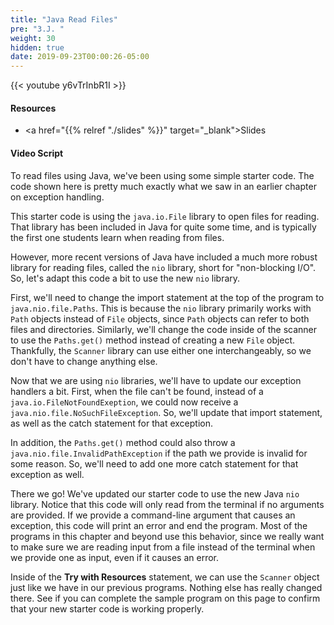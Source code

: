 ```yaml
---
title: "Java Read Files"
pre: "3.J. "
weight: 30
hidden: true
date: 2019-09-23T00:00:26-05:00
---
```


{{< youtube y6vTrInbR1I >}}

#### Resources

* <a href="{{% relref "./slides" %}}" target="_blank">Slides</a>

#### Video Script

To read files using Java, we've been using some simple starter code. The code shown here is pretty much exactly what we saw in an earlier chapter on exception handling.

This starter code is using the `java.io.File` library to open files for reading. That library has been included in Java for quite some time, and is typically the first one students learn when reading from files.

However, more recent versions of Java have included a much more robust library for reading files, called the `nio` library, short for "non-blocking I/O". So, let's adapt this code a bit to use the new `nio` library.

First, we'll need to change the import statement at the top of the program to `java.nio.file.Paths`. This is because the `nio` library primarily works with `Path` objects instead of `File` objects, since `Path` objects can refer to both files and directories. Similarly, we'll change the code inside of the scanner to use the `Paths.get()` method instead of creating a new `File` object. Thankfully, the `Scanner` library can use either one interchangeably, so we don't have to change anything else.

Now that we are using `nio` libraries, we'll have to update our exception handlers a bit. First, when the file can't be found, instead of a `java.io.FileNotFoundExeption`, we could now receive a `java.nio.file.NoSuchFileException`. So, we'll update that import statement, as well as the catch statement for that exception.

In addition, the `Paths.get()` method could also throw a `java.nio.file.InvalidPathException` if the path we provide is invalid for some reason. So, we'll need to add one more catch statement for that exception as well.

There we go! We've updated our starter code to use the new Java `nio` library. Notice that this code will only read from the terminal if no arguments are provided. If we provide a command-line argument that causes an exception, this code will print an error and end the program. Most of the programs in this chapter and beyond use this behavior, since we really want to make sure we are reading input from a file instead of the terminal when we provide one as input, even if it causes an error.

Inside of the **Try with Resources** statement, we can use the `Scanner` object just like we have in our previous programs. Nothing else has really changed there. See if you can complete the sample program on this page to confirm that your new starter code is working properly.
